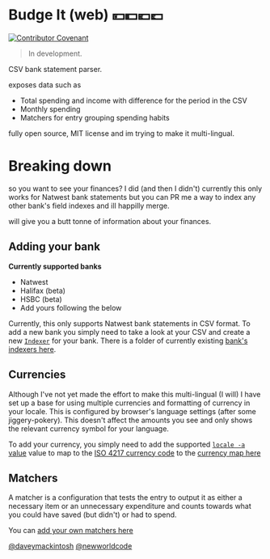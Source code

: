 # Budge It (web) 💴💵💶💷
[![Contributor Covenant](https://img.shields.io/badge/Contributor%20Covenant-v1.4%20adopted-ff69b4.svg)](CODE_OF_CONDUCT.md)
> In development.

CSV bank statement parser.

exposes data such as 

* Total spending and income with difference for the period in the CSV
* Monthly spending
* Matchers for entry grouping spending habits

fully open source, MIT license and im trying to make it multi-lingual.

# Breaking down
so you want to see your finances? I did (and then I didn't) currently this only works for Natwest bank statements but you can PR me a way to index any other bank's field indexes and ill happilly merge.

will give you a butt tonne of information about your finances.

## Adding your bank

**Currently supported banks**

* Natwest
* Halifax (beta)
* HSBC (beta)
* Add yours following the below

Currently, this only supports Natwest bank statements in CSV format. To add a new bank you simply need to take a look at your CSV and create a new [`Indexer`](https://github.com/davemackintosh/budge-it-web/blob/master/types/bank.ts#L1-L20) for your bank. There is a folder of currently existing [bank's indexers here](https://github.com/davemackintosh/budge-it-web/tree/master/src/shared/indexers).

## Currencies
Although I've not yet made the effort to make this multi-lingual (I will) I have set up a base for using multiple currencies and formatting of currency in your locale. This is configured by browser's language settings (after some jiggery-pokery). This doesn't affect the amounts you see and only shows the relevant currency symbol for your language.

To add your currency, you simply need to add the supported [`locale -a` value](http://man7.org/linux/man-pages/man1/locale.1.html) value to map to the [ISO 4217 currency code](https://www.iso.org/iso-4217-currency-codes.html) to the [currency map here](https://github.com/davemackintosh/budge-it-web/blob/master/src/shared/utils.ts#L183-186) 

## Matchers
A matcher is a configuration that tests the entry to output it as either a necessary item or an unnecessary expenditure and counts towards what you could have saved (but didn't) or had to spend.

You can [add your own matchers here](https://github.com/davemackintosh/budge-it-web/blob/master/src/shared/matchers.ts#L27-97)

[@daveymackintosh](https://twitter.com/daveymackintosh)
[@newworldcode](https://twitter.com/newworldcode)

